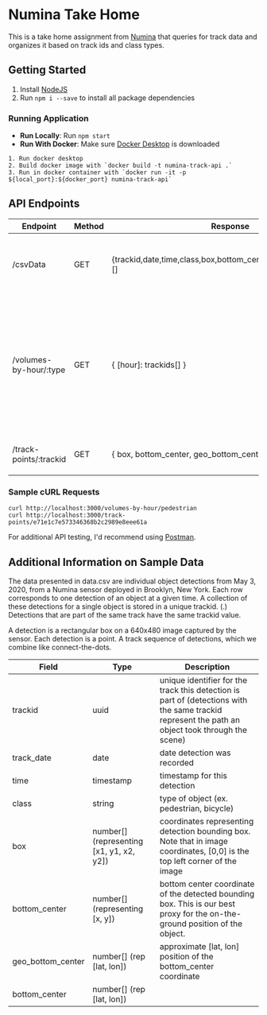 # Numina Take Home
This is a take home assignment from [Numina](https://numina.co/why/) that queries for track data and organizes it based on track ids and class types.

## Getting Started
1. Install [NodeJS](https://nodejs.org/en/download/)
2. Run `npm i --save` to install all package dependencies

### Running Application
- **Run Locally**: Run `npm start`
- **Run With Docker**: 
Make sure [Docker Desktop](https://www.docker.com/) is downloaded
```
1. Run docker desktop
2. Build docker image with `docker build -t numina-track-api .`
3. Run in docker container with `docker run -it -p ${local_port}:${docker_port} numina-track-api`
```

## API Endpoints

| Endpoint | Method | Response | Description |
| ----------- | ----------- | --------- | -------- |
| /csvData | GET | {trackid,date,time,class,box,bottom_center,geo_bottom_center}[] | returns all sample data from `data.csv` in a list of json objects |
| /volumes-by-hour/:type  | GET | { [hour]: trackids[] } | return a cumulative sum (volume) of unique `trackids` over 1-hour intervals for a requested `class` (pedestrian, bicycle, etc) |
| /track-points/:trackid | GET | { box, bottom_center, geo_bottom_center }[] | return track points for a given `trackid` |

### Sample cURL Requests
```
curl http://localhost:3000/volumes-by-hour/pedestrian
curl http://localhost:3000/track-points/e71e1c7e573346368b2c2989e8eee61a
```
For additional API testing, I'd recommend using [Postman](https://www.postman.com/downloads/).

## Additional Information on Sample Data
The data presented in data.csv are individual object detections from May 3, 2020, from a Numina sensor deployed in Brooklyn, New York. Each row corresponds to one detection of an object at a given time. A collection of these detections for a single object is stored in a unique trackid. (.) Detections that are part of the same track have the same trackid value. 

A detection is a rectangular box on a 640x480 image captured by the sensor. Each detection is a point. A track sequence of detections, which we combine like connect-the-dots. 

| Field | Type | Description |
| ----- | ---- | ----------- |
| trackid | uuid | unique identifier for the track this detection is part of (detections with the same trackid represent the path an object took through the scene) | 
| track_date | date | date detection was recorded |
| time | timestamp | timestamp for this detection |
| class | string | type of object (ex. pedestrian, bicycle) |
| box | number[] (representing [x1, y1, x2, y2]) | coordinates representing detection bounding box. Note that in image coordinates, [0,0] is the top left corner of the image |
| bottom_center | number[] (representing [x, y]) | bottom center coordinate of the detected bounding box. This is our best proxy for the on-the-ground position of the object. |
| geo_bottom_center | number[] (rep [lat, lon]) | approximate [lat, lon] position of the bottom_center coordinate |
| bottom_center | number[] (rep [lat, lon]) | |





